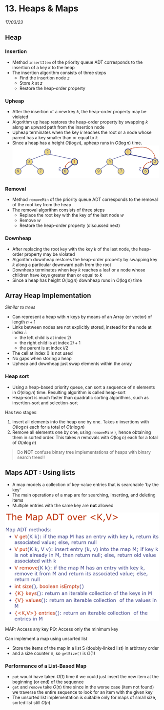 # 13. Heaps & Maps
_17/03/23_

## Heap
### Insertion
- Method `insertItem` of the priority queue ADT corresponds to the insertion of a key $k$ to the heap
- The insertion algorithm consists of three steps
	- Find the insertion node $z$
	- Store $k$ at $z$
	- Restore the heap-order property

### Upheap
- After the insertion of a new key $k$, the heap-order property may be violated
- Algorithm up heap restores the heap-order property by swapping $k$ along an upward path from the insertion node
- Upheap terminates when the key $k$ reaches the root or a node whose parent has a key smaller than or equal to $k$
- Since a heap has a height $O(\log n)$, upheap runs in $O(\log n)$ time.
![](../../_resources/20230317171011.png)

### Removal
- Method `removeMin` of the priority queue ADT corresponds to the removal of the root key from the heap
- The removal algorithm consists of three steps
	- Replace the root key with the key of the last node $w$
	- Remove $w$
	- Restore the heap-order property (discussed next)

### Downheap
- After replacing the root key with the key $k$ of the last node, the heap-order property may be violated
- Algorithm downheap restores the heap-order property by swapping key $k$ along a particular downward path from the root
- Downheap terminates when key $k$ reaches a leaf or a node whose children have keys greater than or equal to $k$
- Since a heap has height $O(\log n)$ downheap runs in $O(\log n)$ time

## Array Heap Implementation
*Similar to trees*
- Can represent a heap with $n$ keys by means of an Array (or vector) of length $n+1$
- Links between nodes are not explicitly stored, instead for the node at index $i$:
	- the left child is at index $2i$
	- the right child is at index $2i+1$
	- the parent is at index $i/2$
- The cell at index 0 is not used
- No gaps when storing a heap
- Upheap and downheap just swap elements within the array

### Heap sort
- Using a heap-based priority queue, can sort a sequence of n elements in $O(n\log n)$ time. Resulting algorithm is called heap-sort
- Heap-sort is much faster than quadratic sorting algorithms, such as insertion-sort and selection-sort

Has two stages:
1. Insert all elements into the heap one by one. Takes $n$ insertions with $O(\log n)$ each for a total of $O(n\log n)$
2. Remove all elements one by one, using `removeMin()`, hence obtaining them in sorted order. This takes $n$ removals with $O(\log n)$ each for a total of $O(n\log n)$


> Do **NOT** confuse binary tree implementations of heaps with binary search trees!!


## Maps ADT : Using lists
- A map models a collection of key-value entries that is searchable 'by the key'
- The main operations of a map are for searching, inserting, and deleting items
- Multiple entries with the same key are **not** allowed

![](../../_resources/20230317173912.png)

MAP: Access any key
PQ: Access only the minimum key

Can implement a map using unsorted list
- Store the items of the map in a list S (doubly-linked list) in arbitrary order
- and a size counter n, so `getSize()` is $O(1)$

### Performance of a List-Based Map
- `put` would have taken $O(1)$ time if we could just insert the new item at the beginning (or end) of the sequence
- `get` and `remove` take $O(n)$ time since in the worse case (item not found) we traverse the entire sequence to look for an item with the given key
- The unsorted list implementation is suitable only for maps of small size, sorted list still $O(n)$